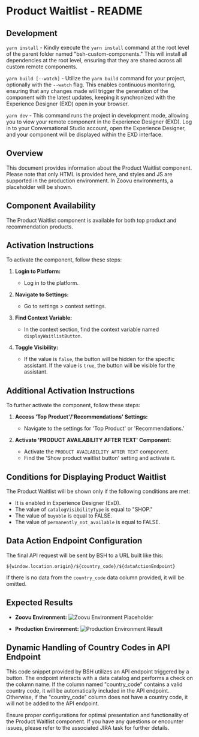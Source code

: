 # Product Waitlist - README

## Development

`yarn install` - Kindly execute the `yarn install` command at the root level of the parent folder named "bsh-custom-components." This will install all dependencies at the root level, ensuring that they are shared across all custom remote components.

`yarn build [--watch]` - Utilize the `yarn build` command for your project, optionally with the `--watch` flag. This enables continuous monitoring, ensuring that any changes made will trigger the generation of the component with the latest updates, keeping it synchronized with the Experience Designer (EXD) open in your browser.

`yarn dev` - This command runs the project in development mode, allowing you to view your remote component in the Experience Designer (EXD). Log in to your Conversational Studio account, open the Experience Designer, and your component will be displayed within the EXD interface.

## Overview

This document provides information about the Product Waitlist component. Please note that only HTML is provided here, and styles and JS are supported in the production environment. In Zoovu environments, a placeholder will be shown.

## Component Availability

The Product Waitlist component is available for both top product and recommendation products.

## Activation Instructions

To activate the component, follow these steps:

1. **Login to Platform:**

   - Log in to the platform.

2. **Navigate to Settings:**

   - Go to settings > context settings.

3. **Find Context Variable:**
   - In the context section, find the context variable named `displayWaitlistButton`.
4. **Toggle Visibility:**
   - If the value is `false`, the button will be hidden for the specific assistant. If the value is `true`, the button will be visible for the assistant.

## Additional Activation Instructions

To further activate the component, follow these steps:

1. **Access 'Top Product'/'Recommendations' Settings:**

   - Navigate to the settings for 'Top Product' or 'Recommendations.'

2. **Activate 'PRODUCT AVAILABILITY AFTER TEXT' Component:**
   - Activate the `PRODUCT AVAILABILITY AFTER TEXT` component.
   - Find the 'Show product waitlist button' setting and activate it.

## Conditions for Displaying Product Waitlist

The Product Waitlist will be shown only if the following conditions are met:

- It is enabled in Experience Designer (ExD).
- The value of `catalogVisibilityType` is equal to "SHOP."
- The value of `buyable` is equal to FALSE.
- The value of `permanently_not_available` is equal to FALSE.

## Data Action Endpoint Configuration

The final API request will be sent by BSH to a URL built like this:

`${window.location.origin}/${country_code}/${dataActionEndpoint}`

If there is no data from the `country_code` data column provided, it will be omitted.

## Expected Results

- **Zoovu Environment:**
  ![Zoovu Environment Placeholder](zoovu_environment_placeholder.png)

- **Production Environment:**
  ![Production Environment Result](production_environment_result.png)

## Dynamic Handling of Country Codes in API Endpoint

This code snippet provided by BSH utilizes an API endpoint triggered by a button. The endpoint interacts with a data catalog and performs a check on the column name. If the column named "country_code" contains a valid country code, it will be automatically included in the API endpoint. Otherwise, if the "country_code" column does not have a country code, it will not be added to the API endpoint.

Ensure proper configurations for optimal presentation and functionality of the Product Waitlist component. If you have any questions or encounter issues, please refer to the associated JIRA task for further details.
